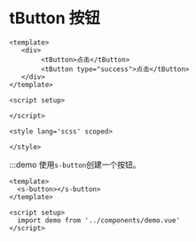 # tButton 按钮

<demo></demo>

```vue
<template>
   <div>
        <tButton>点击</tButton>
        <tButton type="success">点击</tButton>
   </div>
</template>

<script setup>

</script>

<style lang='scss' scoped>

</style>
```
:::demo 使用`s-button`创建一个按钮。
  ```vue
  <template>
    <s-button></s-button>
  </template>
  
<script setup>
    import demo from '../components/demo.vue'
</script>